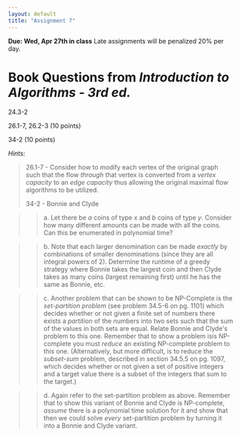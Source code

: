 ```yaml
---
layout: default
title: "Assignment 7"
---
```


**Due: Wed, Apr 27th in class** Late assignments will be penalized 20% per day.

Book Questions from *Introduction to Algorithms - 3rd ed.*
==========================================================

24.3-2

26.1-7, 26.2-3 (10 points)

34-2 (10 points)

*Hints:*

> 26.1-7 - Consider how to modify each vertex of the original graph such that the flow *through* that vertex is converted from a *vertex capacity* to an *edge capacity* thus allowing the original maximal flow algorithms to be utilized.
>
> 34-2 - Bonnie and Clyde
	
> > a. Let there be *a* coins of type *x* and *b* coins of type *y*. Consider how many different amounts can be made with all the coins. Can this be enumerated in polynomial time?
		
> > b. Note that each larger denomination can be made *exactly* by combinations of smaller denominations (since they are all integral powers of 2). Determine the runtime of a greedy strategy where Bonnie takes the largest coin and then Clyde takes as many coins (largest remaining first) until he has the same as Bonnie, etc.
		
> > c. Another problem that can be shown to be NP-Complete is the *set-partition problem* (see problem 34.5-6 on pg. 1101) which decides whether or not given a finite set of numbers there exists a *partition* of the numbers into two sets such that the sum of the values in both sets are equal. Relate Bonnie and Clyde's problem to this one. Remember that to show a problem isis NP-complete you must *reduce* an existing NP-complete problem to this one. (Alternatively, but more difficult, is to reduce the *subset-sum* problem, described in section 34.5.5 on pg. 1097, which decides whether or not given a set of positive integers and a target value there is a subset of the integers that sum to the target.)
		
> > d. Again refer to the set-partition problem as above. Remember that to show this variant of Bonnie and Clyde is NP-complete, *assume* there is a polynomial time solution for it and show that then we could solve *every* set-partition problem by turning it into a Bonnie and Clyde variant.

